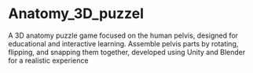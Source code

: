 # Anatomy_3D_puzzel
 A 3D anatomy puzzle game focused on the human pelvis, designed for educational and interactive learning. Assemble pelvis parts by rotating, flipping, and snapping them together, developed using Unity and Blender for a realistic experience
